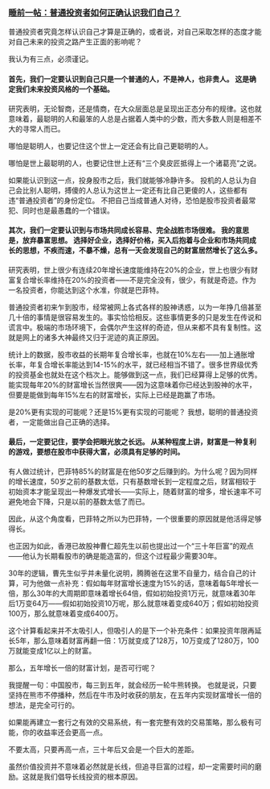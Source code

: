 ### [睡前一帖：普通投资者如何正确认识我们自己？](https://xueqiu.com/1373073106/79088204)
普通投资者究竟怎样认识自己才算是正确的，或者说，对自己采取怎样的态度才能对自己未来的投资之路产生正面的影响呢？

我认为有三点，必须谨记。

#### 首先，我们一定要认识到自己只是一个普通的人，不是神人，也非贵人。 这是确定我们未来投资风格的一个基础。

研究表明，无论智商，还是情商，在大众层面总是呈现出正态分布的规律。这也就意味着，最聪明的人和最笨的人总是占据着人类中的少数，而大多数人则是相差不大的寻常人而已。

哪怕是聪明人，也要记住这个世上一定还会有比自己更聪明的人。

哪怕是世上最聪明的人，也要记住世上还有“三个臭皮匠抵得上一个诸葛亮”之说。

如果能认识到这一点，投身股市之后，我们就能够冷静许多。 投机的人总认为自己会比别人聪明，搏傻的人总认为这世上一定还有比自己更傻的人，这些都有违“普通投资者”的身份定位。 不把自己当成普通人对待，恐怕是股市投资者最常犯、同时也是最愚蠢的一个错误。

#### 其次，我们一定要认识到与市场共同成长容易、完全战胜市场很难。 我的意思是，放弃暴富思想。 选择好企业，选择好价格，买入后抱着与企业和市场共同成长的思想，不疾而速，不暴不燥，总有一天会发现自己的财富居然增长了这么多。

研究表明，世上很少有连续20年增长速度能维持在20%的企业，世上也很少有财富复合增长率维持在20%的投资者——不是完全没有，很少，有就是奇迹。作为一名投资者，你能达到这个水准，你就是巴菲特。

普通投资者初来乍到股市，经常被网上各式各样的股神诱惑，以为一年挣几倍甚至几十倍的事情是很容易发生的。事实恰恰相反。这些事情更多的只是发生在传说和谎言中。极端的市场环境下，会偶尔产生这样的奇迹，但从来都不具有复制性。这就是网上的诸多大神最终又归于泥迹的真正原因。

统计上的数据，股市收益的长期年复合增长率，也就在10%左右——加上通胀增长率，年复合增长率能达到14-15%的水平，就已经相当不错了。很多世界级优秀的投资基金也就处在这个档次上。能够做到这一点，我们已经算得上足够的优秀。 能实现每年20%的财富增长当然很爽——因为这意味着你已经达到股神的水平，但要是能做到每年15%左右的财富增长，实际上已经是跑赢了市场。

是20%更有实现的可能呢？还是15%更有实现的可能呢？ 我想，聪明的普通投资者，一定能做出自己正确的选择。

#### 最后，一定要记住，要学会把眼光放之长远。 从某种程度上讲，财富是一种复利的游戏，要想在股市中获得大富，必须具有足够的时间。

有人做过统计，巴菲特85%的财富是在他50岁之后赚到的。为什么呢？因为同样的增长速度，50岁之前的基数太低，只有基数增长到一定程度之后，财富相较于初始资本才能呈现出一种爆发式增长——实际上，随着财富的增多，增长速率不可避免地会下降，只是以前的基数太低了而已。

因此，从这个角度看，巴菲特之所以为巴菲特，一个很重要的原因就是他活得足够得长。

也正因为如此，香港已故股神曹仁超先生以前也提出过一个“三十年巨富”的观点——他认为长期看股市的确是能造富的，但这个过程最少需要30年。

30年的逻辑，曹先生似乎并未量化说明，腾腾爸在这里不自量力，结合自己的计算，可为他做一点补充：假如每年财富增长速度为15%的话，意味着每5年增长一倍，那么30年的大周期即意味着增长64倍，假如初始投资1万元，就意味着30年后1万变64万——假如初始投资10万呢，那么就意味着变成640万；假如初始投资100万，那么就意味着变成6400万。

这个计算看起来并不太吸引人，但吸引人的是下一个补充条件：如果投资年限再延长5年，那么意味着财富再翻一倍：1万就变成了128万，10万变成了1280万，100万就能变成1亿以上的财富。

那么，五年增长一倍的财富计划，是否可行呢？

我提醒一句：中国股市，每三到五年，就会经历一轮牛熊转换。 也就是说，只要坚持在熊市不停播种，然后在牛市及时收获的朋友，在五年内实现财富增长一倍的想法，是完全可行的。

如果能再建立一套行之有效的交易系统，有一套完整有效的交易策略，那么极有可能，你的收益率还会更高一点。

不要太高，只要再高一点，三十年后又会是一个巨大的差距。

虽然价值投资并不意味着必然就是长线，但追寻巨富的过程，却一定需要时间的磨励。这就是我们倡导长线投资的根本原因。
